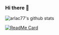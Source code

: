 ### Hi there 👋

![arlac77's github stats](https://github-readme-stats.vercel.app/api?username=arlac77)


[![ReadMe Card](https://github-readme-stats.vercel.app/api/pin/?username=arlac77&repo=svelte-guard-history-router)](/arlac77/svelte-guard-history-router)

<!--
- 🔭 I’m currently working on ...
- 🌱 I’m currently learning ...
- 👯 I’m looking to collaborate on ...
- 🤔 I’m looking for help with ...
- 💬 Ask me about ...
- 📫 How to reach me: ...
- 😄 Pronouns: ...
- ⚡ Fun fact: ...
-->

